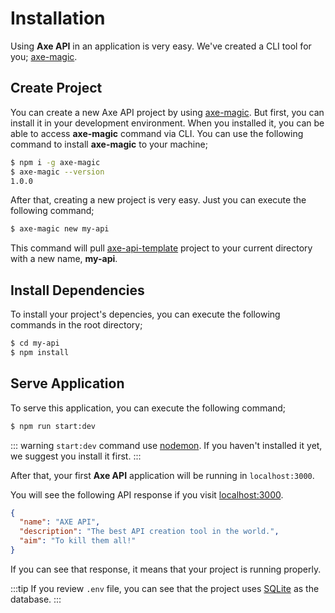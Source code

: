 # Installation

Using **Axe API** in an application is very easy. We've created a CLI tool for you; [axe-magic](https://github.com/axe-api/axe-magic).

## Create Project

You can create a new Axe API project by using [axe-magic](https://github.com/axe-api/axe-magic). But first, you can install it in your development environment. When you installed it, you can be able to access **axe-magic** command via CLI. You can use the following command to install **axe-magic** to your machine;

```bash
$ npm i -g axe-magic
$ axe-magic --version
1.0.0
```

After that, creating a new project is very easy. Just you can execute the following command;

```bash
$ axe-magic new my-api
```

This command will pull [axe-api-template](https://github.com/axe-api/axe-api-template) project to your current directory with a new name, **my-api**.

## Install Dependencies

To install your project's depencies, you can execute the following commands in the root directory;

```bash
$ cd my-api
$ npm install
```

## Serve Application

To serve this application, you can execute the following command;

```bash
$ npm run start:dev
```

::: warning
`start:dev` command use [nodemon](https://www.npmjs.com/package/nodemon). If you haven't installed it yet, we suggest you install it first.
:::

After that, your first **Axe API** application will be running in `localhost:3000`.

You will see the following API response if you visit [localhost:3000](http://localhost:3000).

```json
{
  "name": "AXE API",
  "description": "The best API creation tool in the world.",
  "aim": "To kill them all!"
}
```

If you can see that response, it means that your project is running properly. <Yay />

:::tip
If you review `.env` file, you can see that the project uses [SQLite](https://www.sqlite.org/index.html) as the database.
:::
